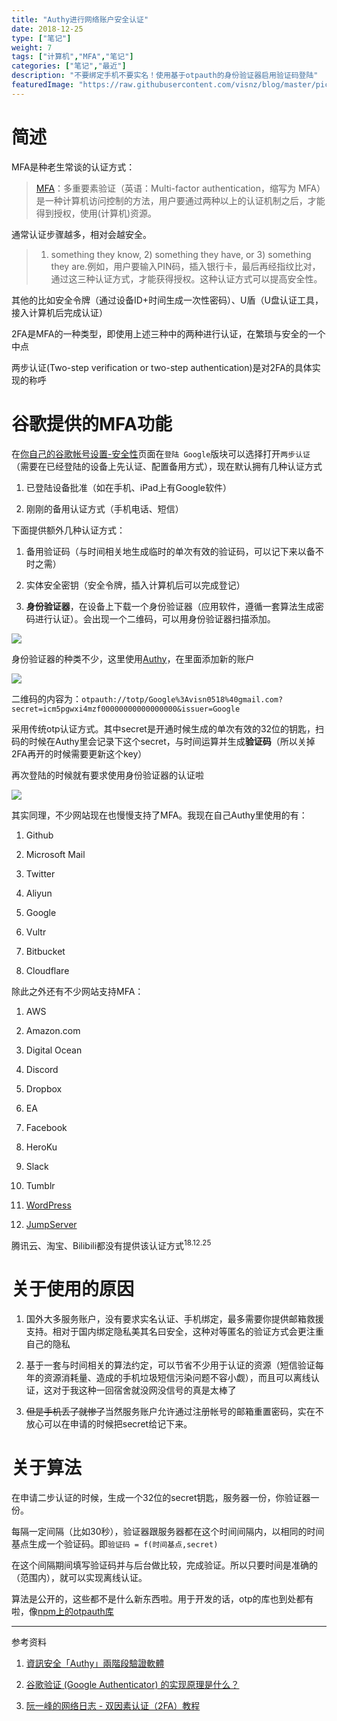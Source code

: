 ```yaml
---
title: "Authy进行网络账户安全认证"
date: 2018-12-25
type: ["笔记"]
weight: 7
tags: ["计算机","MFA","笔记"]
categories: ["笔记","最近"]
description: "不要绑定手机不要实名！使用基于otpauth的身份验证器启用验证码登陆"
featuredImage: "https://raw.githubusercontent.com/visnz/blog/master/pics/mfa/icon.jpg"
---
```

# 简述

MFA是种老生常谈的认证方式：

> [MFA](https://www.wikiwand.com/zh-cn/%E5%A4%9A%E9%87%8D%E8%A6%81%E7%B4%A0%E9%A9%97%E8%AD%89)：多重要素验证（英语：Multi-factor authentication，缩写为 MFA）是一种计算机访问控制的方法，用户要通过两种以上的认证机制之后，才能得到授权，使用(计算机)资源。

通常认证步骤越多，相对会越安全。

> 1) something they know, 2) something they have, or 3) something they are.例如，用户要输入PIN码，插入银行卡，最后再经指纹比对，通过这三种认证方式，才能获得授权。这种认证方式可以提高安全性。

其他的比如安全令牌（通过设备ID+时间生成一次性密码）、U盾（U盘认证工具，接入计算机后完成认证）

2FA是MFA的一种类型，即使用上述三种中的两种进行认证，在繁琐与安全的一个中点

两步认证(Two-step verification or two-step authentication)是对2FA的具体实现的称呼

# 谷歌提供的MFA功能

在[你自己的谷歌帐号设置-安全性](https://myaccount.google.com/security)页面在``登陆 Google``版块可以选择打开``两步认证``（需要在已经登陆的设备上先认证、配置备用方式），现在默认拥有几种认证方式

1. 已登陆设备批准（如在手机、iPad上有Google软件）

2. 刚刚的备用认证方式（手机电话、短信）

下面提供额外几种认证方式：

1. 备用验证码（与时间相关地生成临时的单次有效的验证码，可以记下来以备不时之需）

2. 实体安全密钥（安全令牌，插入计算机后可以完成登记）

3. **身份验证器**，在设备上下载一个身份验证器（应用软件，遵循一套算法生成密码进行认证）。会出现一个二维码，可以用身份验证器扫描添加。

![](https://raw.githubusercontent.com/visnz/blog/master/pics/mfa/02.png)

身份验证器的种类不少，这里使用[Authy](https://authy.com/)，在里面添加新的账户

![](https://raw.githubusercontent.com/visnz/blog/master/pics/mfa/03.png)

二维码的内容为：``otpauth://totp/Google%3Avisn0518%40gmail.com?secret=icm5pgwxi4mzf00000000000000000&issuer=Google``

采用传统otp认证方式。其中secret是开通时候生成的单次有效的32位的钥匙，扫码的时候在Authy里会记录下这个secret，与时间运算并生成**验证码**（所以关掉2FA再开的时候需要更新这个key）

再次登陆的时候就有要求使用身份验证器的认证啦

![](https://raw.githubusercontent.com/visnz/blog/master/pics/mfa/01.png)

其实同理，不少网站现在也慢慢支持了MFA。我现在自己Authy里使用的有：

1. Github

2. Microsoft Mail

3. Twitter

4. Aliyun

5. Google 

6. Vultr

7. Bitbucket

8. Cloudflare

除此之外还有不少网站支持MFA：

1. AWS

2. Amazon.com

3. Digital Ocean

4. Discord

5. Dropbox

6. EA

7. Facebook

8. HeroKu

9. Slack

10. Tumblr

11. [WordPress](https://github.com/WordPress/WordPress)

12. [JumpServer](https://github.com/jumpserver/jumpserver)

腾讯云、淘宝、Bilibili都没有提供该认证方式<sup>18.12.25</sup>

# 关于使用的原因
1. 国外大多服务账户，没有要求实名认证、手机绑定，最多需要你提供邮箱救援支持。相对于国内绑定隐私美其名曰安全，这种对等匿名的验证方式会更注重自己的隐私

2. 基于一套与时间相关的算法约定，可以节省不少用于认证的资源（短信验证每年的资源消耗量、造成的手机垃圾短信污染问题不容小觑），而且可以离线认证，这对于我这种一回宿舍就没网没信号的真是太棒了

3. ~~但是手机丢了就惨了~~当然服务账户允许通过注册帐号的邮箱重置密码，实在不放心可以在申请的时候把secret给记下来。

# 关于算法

在申请二步认证的时候，生成一个32位的secret钥匙，服务器一份，你验证器一份。

每隔一定间隔（比如30秒），验证器跟服务器都在这个时间间隔内，以相同的时间基点生成一个验证码。即``验证码 = f(时间基点,secret)``

在这个间隔期间填写验证码并与后台做比较，完成验证。所以只要时间是准确的（范围内），就可以实现离线认证。

算法是公开的，这些都不是什么新东西啦。用于开发的话，otp的库也到处都有啦，像[npm上的otpauth库](https://www.npmjs.com/package/otpauth)

---
参考资料

1. [資訊安全「Authy」兩階段驗證軟體](https://www.vedfolnir.com/authy-app-information-security-2-step-verification-support-12565.html)

2. [谷歌验证 (Google Authenticator) 的实现原理是什么？](https://www.zhihu.com/question/20462696)

3. [阮一峰的网络日志 - 双因素认证（2FA）教程](http://www.ruanyifeng.com/blog/2017/11/2fa-tutorial.html)